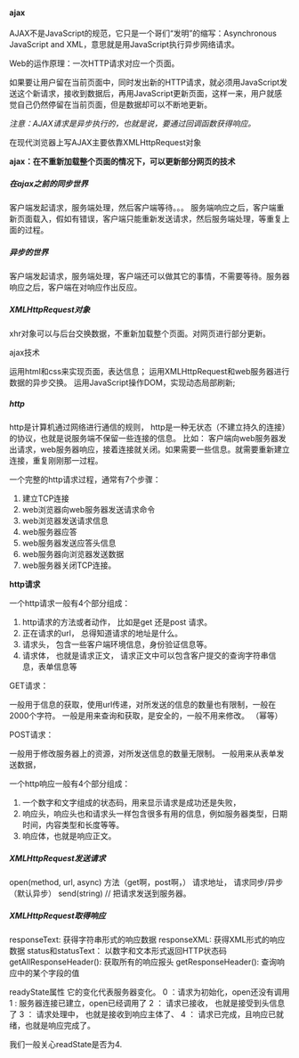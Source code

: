 #### ajax

  AJAX不是JavaScript的规范，它只是一个哥们“发明”的缩写：Asynchronous JavaScript and XML，意思就是用JavaScript执行异步网络请求。

  Web的运作原理：一次HTTP请求对应一个页面。

  如果要让用户留在当前页面中，同时发出新的HTTP请求，就必须用JavaScript发送这个新请求，接收到数据后，再用JavaScript更新页面，这样一来，用户就感觉自己仍然停留在当前页面，但是数据却可以不断地更新。

  *注意：AJAX请求是异步执行的，也就是说，要通过回调函数获得响应。*

  在现代浏览器上写AJAX主要依靠XMLHttpRequest对象

  **ajax：在不重新加载整个页面的情况下，可以更新部分网页的技术**

##### 在ajax之前的同步世界

  客户端发起请求，服务端处理，然后客户端等待。。。 服务端响应之后，客户端重新页面载入，假如有错误，客户端只能重新发送请求，然后服务端处理，等重复上面的过程。

##### 异步的世界

  客户端发起请求，服务端处理，客户端还可以做其它的事情，不需要等待。服务器响应之后，客户端在对响应作出反应。

##### XMLHttpRequest对象

  xhr对象可以与后台交换数据，不重新加载整个页面。对网页进行部分更新。

ajax技术

  运用html和css来实现页面，表达信息；
  运用XMLHttpRequest和web服务器进行数据的异步交换。
  运用JavaScript操作DOM，实现动态局部刷新;

##### http
 
  http是计算机通过网络进行通信的规则，
  http是一种无状态（不建立持久的连接）的协议，也就是说服务端不保留一些连接的信息。
  比如： 客户端向web服务器发出请求，web服务器响应，接着连接就关闭。如果需要一些信息。就需要重新建立连接，重复刚刚那一过程。

  一个完整的http请求过程，通常有7个步骤：

  1. 建立TCP连接
  2. web浏览器向web服务器发送请求命令
  3. web浏览器发送请求信息
  4. web服务器应答
  5. web服务器发送应答头信息
  6. web服务器向浏览器发送数据
  7. web服务器关闭TCP连接。

  **http请求**
  
  一个http请求一般有4个部分组成：

  1. http请求的方法或者动作， 比如是get 还是post 请求。
  2. 正在请求的url， 总得知道请求的地址是什么。
  3. 请求头， 包含一些客户端环境信息，身份验证信息等。
  4. 请求体， 也就是请求正文， 请求正文中可以包含客户提交的查询字符串信息，表单信息等

  GET请求：

  一般用于信息的获取，使用url传递，对所发送的信息的数量也有限制，一般在2000个字符。
  一般是用来查询和获取，是安全的，一般不用来修改。
  （幂等）

  POST请求：

  一般用于修改服务器上的资源，对所发送信息的数量无限制。
  一般用来从表单发送数据，  
  
  一个http响应一般有4个部分组成：

  1. 一个数字和文字组成的状态码，用来显示请求是成功还是失败，
  2. 响应头，响应头也和请求头一样包含很多有用的信息，例如服务器类型，日期时间，内容类型和长度等等。
  3. 响应体，也就是响应正文。

##### XMLHttpRequest发送请求

  open(method, url, async)  方法（get啊，post啊，） 请求地址， 请求同步/异步（默认异步）
  send(string)  // 把请求发送到服务器。

##### XMLHttpRequest取得响应

  responseText: 获得字符串形式的响应数据
  responseXML: 获得XML形式的响应数据
  status和statusText： 以数字和文本形式返回HTTP状态码
  getAllResponseHeader(): 获取所有的响应报头
  getResponseHeader(): 查询响应中的某个字段的值

  readyState属性
    它的变化代表服务器变化。
    0 ：请求为初始化，open还没有调用
    1 : 服务器连接已建立，open已经调用了
    2 ： 请求已接收， 也就是接受到头信息了
    3 ： 请求处理中， 也就是接收到响应主体了、
    4 ： 请求已完成，且响应已就绪，也就是响应完成了。

我们一般关心readState是否为4.
